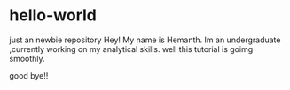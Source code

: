 # hello-world
just an newbie repository
Hey!
My name is Hemanth. Im an undergraduate ,currently working on my analytical skills. well this tutorial is goimg smoothly.

good bye!!
